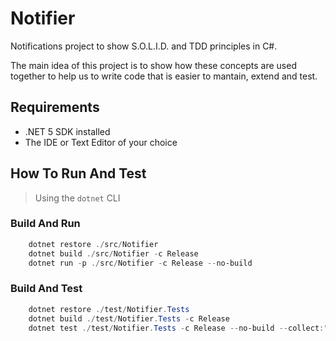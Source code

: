 # Notifier #

Notifications project to show S.O.L.I.D. and TDD principles in C#.

The main idea of this project is to show how these concepts are used together
to help us to write code that is easier to mantain, extend and test.

## Requirements ##

* .NET 5 SDK installed
* The IDE or Text Editor of your choice

## How To Run And Test ##

> Using the `dotnet` CLI

### Build And Run ###

```powershell
    dotnet restore ./src/Notifier
    dotnet build ./src/Notifier -c Release
    dotnet run -p ./src/Notifier -c Release --no-build
```

### Build And Test ###

```powershell
    dotnet restore ./test/Notifier.Tests
    dotnet build ./test/Notifier.Tests -c Release
    dotnet test ./test/Notifier.Tests -c Release --no-build --collect:"XPlat Code Coverage"
```

